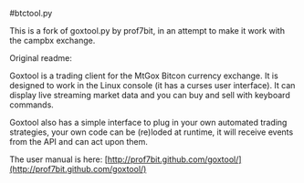 #btctool.py

This is a fork of goxtool.py by prof7bit, in an attempt to make it work with the campbx exchange.

Original readme:

Goxtool is a trading client for the MtGox Bitcon currency exchange. It is
designed to work in the Linux console (it has a curses user interface). It
can display live streaming market data and you can buy and sell with
keyboard commands.

Goxtool also has a simple interface to plug in your own automated trading
strategies, your own code can be (re)loded at runtime, it will receive
events from the API and can act upon them.

The user manual is here:
[http://prof7bit.github.com/goxtool/](http://prof7bit.github.com/goxtool/)

